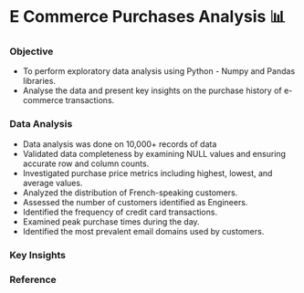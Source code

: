 # E Commerce Purchases Analysis 📊

### Objective
* To perform exploratory data analysis using Python - Numpy and Pandas libraries.
* Analyse the data and present key insights on the purchase history of e-commerce transactions.

### Data Analysis
* Data analysis was done on 10,000+ records of data
* Validated data completeness by examining NULL values and ensuring accurate row and column counts.
* Investigated purchase price metrics including highest, lowest, and average values.
* Analyzed the distribution of French-speaking customers.
* Assessed the number of customers identified as Engineers.
* Identified the frequency of credit card transactions.
* Examined peak purchase times during the day.
* Identified the most prevalent email domains used by customers.


### Key Insights 



### Reference


